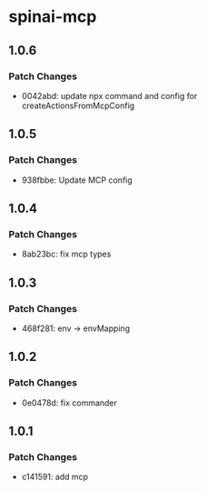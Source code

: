 # spinai-mcp

## 1.0.6

### Patch Changes

- 0042abd: update npx command and config for createActionsFromMcpConfig

## 1.0.5

### Patch Changes

- 938fbbe: Update MCP config

## 1.0.4

### Patch Changes

- 8ab23bc: fix mcp types

## 1.0.3

### Patch Changes

- 468f281: env -> envMapping

## 1.0.2

### Patch Changes

- 0e0478d: fix commander

## 1.0.1

### Patch Changes

- c141591: add mcp
